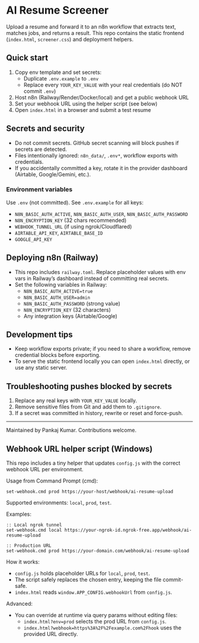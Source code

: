 # AI Resume Screener

Upload a resume and forward it to an n8n workflow that extracts text, matches jobs, and returns a result. This repo contains the static frontend (`index.html`, `screener.css`) and deployment helpers.

## Quick start

1. Copy env template and set secrets:
   - Duplicate `.env.example` to `.env`
   - Replace every `YOUR_KEY_VALUE` with your real credentials (do NOT commit `.env`)
2. Host n8n (Railway/Render/Docker/local) and get a public webhook URL
3. Set your webhook URL using the helper script (see below)
4. Open `index.html` in a browser and submit a test resume

## Secrets and security

- Do not commit secrets. GitHub secret scanning will block pushes if secrets are detected.
- Files intentionally ignored: `n8n_data/`, `.env*`, workflow exports with credentials.
- If you accidentally committed a key, rotate it in the provider dashboard (Airtable, Google/Gemini, etc.).

### Environment variables
Use `.env` (not committed). See `.env.example` for all keys:

- `N8N_BASIC_AUTH_ACTIVE`, `N8N_BASIC_AUTH_USER`, `N8N_BASIC_AUTH_PASSWORD`
- `N8N_ENCRYPTION_KEY` (32 chars recommended)
- `WEBHOOK_TUNNEL_URL` (if using ngrok/Cloudflared)
- `AIRTABLE_API_KEY`, `AIRTABLE_BASE_ID`
- `GOOGLE_API_KEY`

## Deploying n8n (Railway)

- This repo includes `railway.toml`. Replace placeholder values with env vars in Railway’s dashboard instead of committing real secrets.
- Set the following variables in Railway:
  - `N8N_BASIC_AUTH_ACTIVE=true`
  - `N8N_BASIC_AUTH_USER=admin`
  - `N8N_BASIC_AUTH_PASSWORD` (strong value)
  - `N8N_ENCRYPTION_KEY` (32 characters)
  - Any integration keys (Airtable/Google)

## Development tips

- Keep workflow exports private; if you need to share a workflow, remove credential blocks before exporting.
- To serve the static frontend locally you can open `index.html` directly, or use any static server.

## Troubleshooting pushes blocked by secrets

1. Replace any real keys with `YOUR_KEY_VALUE` locally.
2. Remove sensitive files from Git and add them to `.gitignore`.
3. If a secret was committed in history, rewrite or reset and force-push.

---
Maintained by Pankaj Kumar. Contributions welcome.

## Webhook URL helper script (Windows)

This repo includes a tiny helper that updates `config.js` with the correct webhook URL per environment.

Usage from Command Prompt (cmd):

```
set-webhook.cmd prod https://your-host/webhook/ai-resume-upload
```

Supported environments: `local`, `prod`, `test`.

Examples:

```
:: Local ngrok tunnel
set-webhook.cmd local https://your-ngrok-id.ngrok-free.app/webhook/ai-resume-upload

:: Production URL
set-webhook.cmd prod https://your-domain.com/webhook/ai-resume-upload
```

How it works:
- `config.js` holds placeholder URLs for `local`, `prod`, `test`.
- The script safely replaces the chosen entry, keeping the file commit-safe.
- `index.html` reads `window.APP_CONFIG.webhookUrl` from `config.js`.

Advanced:
- You can override at runtime via query params without editing files:
  - `index.html?env=prod` selects the prod URL from `config.js`.
  - `index.html?webhook=https%3A%2F%2Fexample.com%2Fhook` uses the provided URL directly.
